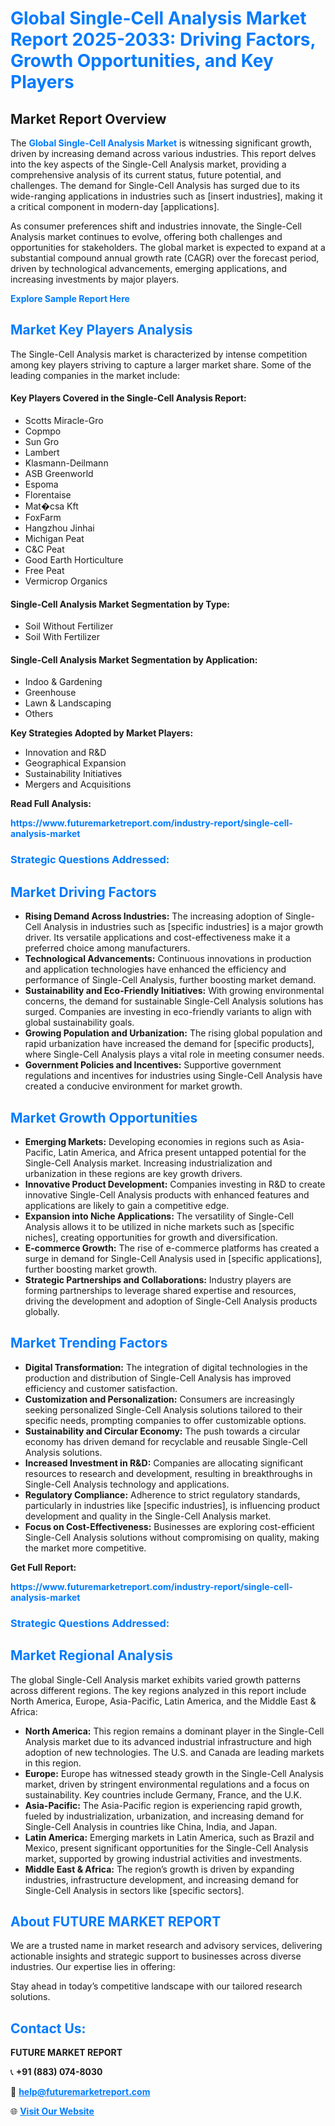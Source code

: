 <h1 style="color: #007BFF;">Global Single-Cell Analysis Market Report 2025-2033: Driving Factors, Growth Opportunities, and Key Players</h1>

<section id="overview">
<h2>Market Report Overview</h2>
<p>The <a href="https://www.futuremarketreport.com/industry-report/single-cell-analysis-market" style="color: #007BFF; text-decoration: none;"><strong>Global Single-Cell Analysis Market</strong></a> is witnessing significant growth, driven by increasing demand across various industries. This report delves into the key aspects of the Single-Cell Analysis market, providing a comprehensive analysis of its current status, future potential, and challenges. The demand for Single-Cell Analysis has surged due to its wide-ranging applications in industries such as [insert industries], making it a critical component in modern-day [applications].</p>
<p>As consumer preferences shift and industries innovate, the Single-Cell Analysis market continues to evolve, offering both challenges and opportunities for stakeholders. The global market is expected to expand at a substantial compound annual growth rate (CAGR) over the forecast period, driven by technological advancements, emerging applications, and increasing investments by major players.</p>
</section>

<section id="overview">
<p><a href="https://www.futuremarketreport.com/request-sample/reportId=36113" style="color: #007BFF; text-decoration: none;"><strong>Explore Sample Report Here</strong></a></p>
</section>

<section id="key-players">
<h2 style="color: #007BFF;">Market Key Players Analysis</h2>
<p>The Single-Cell Analysis market is characterized by intense competition among key players striving to capture a larger market share. Some of the leading companies in the market include:</p>
<h4>Key Players Covered in the Single-Cell Analysis Report:</h4>
<ul><li>Scotts Miracle-Gro</li><li>Copmpo</li><li>Sun Gro</li><li>Lambert</li><li>Klasmann-Deilmann</li><li>ASB Greenworld</li><li>Espoma</li><li>Florentaise</li><li>Mat�csa Kft</li><li>FoxFarm</li><li>Hangzhou Jinhai</li><li>Michigan Peat</li><li>C&amp;C Peat</li><li>Good Earth Horticulture</li><li>Free Peat</li><li>Vermicrop Organics</li></ul>
<h4>Single-Cell Analysis Market Segmentation by Type:</h4>
<ul><li>Soil Without Fertilizer</li><li>Soil With Fertilizer</li></ul>

<h4>Single-Cell Analysis Market Segmentation by Application:</h4>
<ul><li>Indoo &amp; Gardening</li><li>Greenhouse</li><li>Lawn &amp; Landscaping</li><li>Others</li></ul>
<p><strong>Key Strategies Adopted by Market Players:</strong></p>
<ul>
<li>Innovation and R&D</li>
<li>Geographical Expansion</li>
<li>Sustainability Initiatives</li>
<li>Mergers and Acquisitions</li>
</ul>
</section>

<section>
<p><strong>Read Full Analysis: </strong></p><a href="https://www.futuremarketreport.com/industry-report/single-cell-analysis-market" style="color: #007BFF; text-decoration: none;"><strong>https://www.futuremarketreport.com/industry-report/single-cell-analysis-market</strong></a>
<h3 style="color: #007BFF;">Strategic Questions Addressed:</h3>
</section>

<section id="driving-factors">
<h2 style="color: #007BFF;">Market Driving Factors</h2>
<ul>
<li><strong>Rising Demand Across Industries:</strong> The increasing adoption of Single-Cell Analysis in industries such as [specific industries] is a major growth driver. Its versatile applications and cost-effectiveness make it a preferred choice among manufacturers.</li>
<li><strong>Technological Advancements:</strong> Continuous innovations in production and application technologies have enhanced the efficiency and performance of Single-Cell Analysis, further boosting market demand.</li>
<li><strong>Sustainability and Eco-Friendly Initiatives:</strong> With growing environmental concerns, the demand for sustainable Single-Cell Analysis solutions has surged. Companies are investing in eco-friendly variants to align with global sustainability goals.</li>
<li><strong>Growing Population and Urbanization:</strong> The rising global population and rapid urbanization have increased the demand for [specific products], where Single-Cell Analysis plays a vital role in meeting consumer needs.</li>
<li><strong>Government Policies and Incentives:</strong> Supportive government regulations and incentives for industries using Single-Cell Analysis have created a conducive environment for market growth.</li>
</ul>
</section>

<section id="growth-opportunities">
<h2 style="color: #007BFF;">Market Growth Opportunities</h2>
<ul>
<li><strong>Emerging Markets:</strong> Developing economies in regions such as Asia-Pacific, Latin America, and Africa present untapped potential for the Single-Cell Analysis market. Increasing industrialization and urbanization in these regions are key growth drivers.</li>
<li><strong>Innovative Product Development:</strong> Companies investing in R&D to create innovative Single-Cell Analysis products with enhanced features and applications are likely to gain a competitive edge.</li>
<li><strong>Expansion into Niche Applications:</strong> The versatility of Single-Cell Analysis allows it to be utilized in niche markets such as [specific niches], creating opportunities for growth and diversification.</li>
<li><strong>E-commerce Growth:</strong> The rise of e-commerce platforms has created a surge in demand for Single-Cell Analysis used in [specific applications], further boosting market growth.</li>
<li><strong>Strategic Partnerships and Collaborations:</strong> Industry players are forming partnerships to leverage shared expertise and resources, driving the development and adoption of Single-Cell Analysis products globally.</li>
</ul>
</section>

<section id="trending-factors">
<h2 style="color: #007BFF;">Market Trending Factors</h2>
<ul>
<li><strong>Digital Transformation:</strong> The integration of digital technologies in the production and distribution of Single-Cell Analysis has improved efficiency and customer satisfaction.</li>
<li><strong>Customization and Personalization:</strong> Consumers are increasingly seeking personalized Single-Cell Analysis solutions tailored to their specific needs, prompting companies to offer customizable options.</li>
<li><strong>Sustainability and Circular Economy:</strong> The push towards a circular economy has driven demand for recyclable and reusable Single-Cell Analysis solutions.</li>
<li><strong>Increased Investment in R&D:</strong> Companies are allocating significant resources to research and development, resulting in breakthroughs in Single-Cell Analysis technology and applications.</li>
<li><strong>Regulatory Compliance:</strong> Adherence to strict regulatory standards, particularly in industries like [specific industries], is influencing product development and quality in the Single-Cell Analysis market.</li>
<li><strong>Focus on Cost-Effectiveness:</strong> Businesses are exploring cost-efficient Single-Cell Analysis solutions without compromising on quality, making the market more competitive.</li>
</ul>
</section>

<section>
<p><strong>Get Full Report: </strong></p><a href="https://www.futuremarketreport.com/industry-report/single-cell-analysis-market" style="color: #007BFF; text-decoration: none;"><strong>https://www.futuremarketreport.com/industry-report/single-cell-analysis-market</strong></a>
<h3 style="color: #007BFF;">Strategic Questions Addressed:</h3>
</section>


<section id="regional-analysis">
<h2 style="color: #007BFF;">Market Regional Analysis</h2>
<p>The global Single-Cell Analysis market exhibits varied growth patterns across different regions. The key regions analyzed in this report include North America, Europe, Asia-Pacific, Latin America, and the Middle East & Africa:</p>
<ul>
<li><strong>North America:</strong> This region remains a dominant player in the Single-Cell Analysis market due to its advanced industrial infrastructure and high adoption of new technologies. The U.S. and Canada are leading markets in this region.</li>
<li><strong>Europe:</strong> Europe has witnessed steady growth in the Single-Cell Analysis market, driven by stringent environmental regulations and a focus on sustainability. Key countries include Germany, France, and the U.K.</li>
<li><strong>Asia-Pacific:</strong> The Asia-Pacific region is experiencing rapid growth, fueled by industrialization, urbanization, and increasing demand for Single-Cell Analysis in countries like China, India, and Japan.</li>
<li><strong>Latin America:</strong> Emerging markets in Latin America, such as Brazil and Mexico, present significant opportunities for the Single-Cell Analysis market, supported by growing industrial activities and investments.</li>
<li><strong>Middle East & Africa:</strong> The region’s growth is driven by expanding industries, infrastructure development, and increasing demand for Single-Cell Analysis in sectors like [specific sectors].</li>
</ul>
</section>

<footer>
<h2 style="color: #007BFF;">About FUTURE MARKET REPORT</h2>
<p>We are a trusted name in market research and advisory services, delivering actionable insights and strategic support to businesses across diverse industries. Our expertise lies in offering:</p>

<p>Stay ahead in today’s competitive landscape with our tailored research solutions.</p>

<h2 style="color: #007BFF;">Contact Us:</h2>
<p><strong>FUTURE MARKET REPORT</strong></p>
<p>📞 <strong>+91 (883) 074-8030</strong></p>
<p>📧 <strong><a href="mailto:help@futuremarketreport.com" style="color: #007BFF;">help@futuremarketreport.com</a></strong></p>
<p>🌐 <strong><a href="https://www.futuremarketreport.com/" style="color: #007BFF;">Visit Our Website</a></strong></p>
</footer>